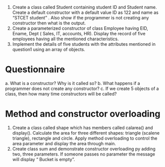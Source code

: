1. Create a class called Student containing student ID and Student name. Create a default constructor with a default value ID as 122 and name as “STCET student” . Also show if the programmer is not creating any constructor then what is the output.
2. Create a parameterized constructor of class Employee having EID, Ename, Dept ( Sales, IT, accounts, HR). Display the record of five employees having all the mentioned characteristics.
3. Implement the details of five students with the attributes mentioned in question1 using an array of objects.
# Questionnaire
a. What is a constructor? Why is it called so?
b. What happens if a programmer does not create any constructor?
c. If we create 5 objects of a class, then how many time constructors will be called?
# Method and constructor overloading
1. Create a class called shape which has members called calarea() and display(). Calculate the area for three different shapes: triangle (scalene triangle), rectangle and circle. Apply method overloading to control the area parameter and display the area through main.
2. Create class sum and demonstrate constructor overloading py adding two, three parameters. If someone passes no parameter the message will display “ Bucket is empty”.
